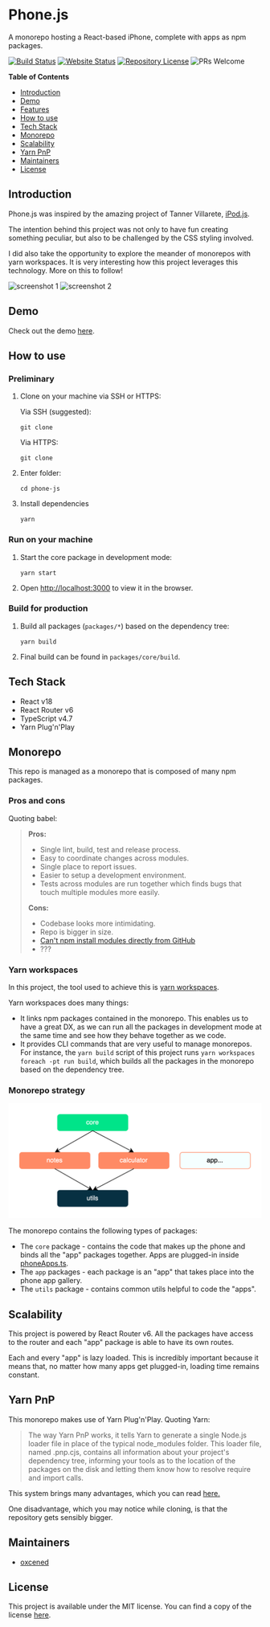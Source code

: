 # Phone.js

A monorepo hosting a React-based iPhone, complete with apps as npm packages.

[![Build Status](https://img.shields.io/endpoint.svg?url=https%3A%2F%2Factions-badge.atrox.dev%2Foxcened%2Fiphone-js%2Fbadge%3Fref%3Dmaster&style=flat)](https://actions-badge.atrox.dev/oxcened/iphone-js/goto?ref=master)
[![Website Status](https://img.shields.io/website?url=https%3A%2F%2Fiphone-js.web.app%2F)](https://iphone-js.web.app/)
[![Repository License](https://img.shields.io/github/license/oxcened/phone-js)](/LICENSE)
![PRs Welcome](https://img.shields.io/badge/PRs-welcome-brightgreen)

**Table of Contents**

- [Introduction](#introduction)
- [Demo](#demo)
- [Features](#features)
- [How to use](#how-to-use)
- [Tech Stack](#tech-stack)
- [Monorepo](#monorepo)
- [Scalability](#scalability)
- [Yarn PnP](#yarn-pnp)
- [Maintainers](#maintainers)
- [License](#license)

## Introduction

Phone.js was inspired by the amazing project of Tanner Villarete, [iPod.js](https://github.com/tvillarete/ipod-classic-js).

The intention behind this project was not only to have fun creating something peculiar,
but also to be challenged by the CSS styling involved.

I did also take the opportunity to explore the meander of monorepos with yarn workspaces.
It is very interesting how this project leverages this technology.
More on this to follow!

![screenshot 1](https://iphone-js.web.app/screenshot1.png)
![screenshot 2](https://iphone-js.web.app/screenshot2.png)

## Demo

Check out the demo [here](https://iphone-js.web.app/).

## How to use

### Preliminary

1. Clone on your machine via SSH or HTTPS:

   Via SSH (suggested):

    ```
    git clone
    ```

   Via HTTPS:

    ```
    git clone
    ```

2. Enter folder:

    ```
    cd phone-js
    ```

3. Install dependencies

    ```
    yarn
    ```

### Run on your machine

1. Start the core package in development mode:

    ```
    yarn start
    ```

2. Open [http://localhost:3000](http://localhost:3000) to view it in the browser.

### Build for production

1. Build all packages (`packages/*`) based on the dependency tree:

    ```
    yarn build
    ```

2. Final build can be found in `packages/core/build`.

## Tech Stack

- React v18
- React Router v6
- TypeScript v4.7
- Yarn Plug'n'Play

## Monorepo

This repo is managed as a monorepo that is composed of many npm packages.

### Pros and cons

Quoting babel:

> **Pros:**
>
> * Single lint, build, test and release process.
> * Easy to coordinate changes across modules.
> * Single place to report issues.
> * Easier to setup a development environment.
> * Tests across modules are run together which finds bugs that touch multiple modules more easily.
>
> **Cons:**
>
> * Codebase looks more intimidating.
> * Repo is bigger in size.
> * [Can't npm install modules directly from GitHub](https://github.com/npm/npm/issues/2974)
> * ???

### Yarn workspaces

In this project, the tool used to achieve this is [yarn workspaces](https://classic.yarnpkg.com/lang/en/docs/workspaces/).

Yarn workspaces does many things:

- It links npm packages contained in the monorepo. This enables us to have a great DX, as we can run all the packages
  in development mode at the same time and see how they behave together as we code.
- It provides CLI commands that are very useful to manage monorepos. For instance, the `yarn build` script of this
  project runs `yarn workspaces foreach -pt run build`, which builds all the packages in the monorepo based on the
  dependency tree.

### Monorepo strategy

![monorepo structure](/docs/images/phonejs_structure.png)

The monorepo contains the following types of packages:

- The `core` package - contains the code that makes up the phone and binds all the "app" packages together.
  Apps are plugged-in inside [phoneApps.ts](/packages/core/src/app/features/PhoneApp/phoneApps.ts).
- The `app` packages - each package is an "app" that takes place into the phone app gallery.
- The `utils` package - contains common utils helpful to code the "apps".

## Scalability

This project is powered by React Router v6. All the packages have access to the router and each "app" package is able to have
its own routes.

Each and every "app" is lazy loaded. This is incredibly important because it means that, no matter how many apps get plugged-in,
loading time remains constant.

## Yarn PnP

This monorepo makes use of Yarn Plug'n'Play. Quoting Yarn:

> The way Yarn PnP works, it tells Yarn to generate a single Node.js loader file
> in place of the typical node_modules folder. This loader file, named .pnp.cjs, contains all information about your project's
> dependency tree, informing your tools as to the location of the packages on the disk and letting them know how to resolve
> require and import calls.

This system brings many advantages, which you can read [here.](https://yarnpkg.com/features/pnp#what-are-the-advantages)

One disadvantage, which you may notice while cloning, is that the repository gets sensibly bigger.

## Maintainers

- [oxcened](https://github.com/oxcened)

## License

This project is available under the MIT license. You can find a copy of the license [here](/LICENSE).
